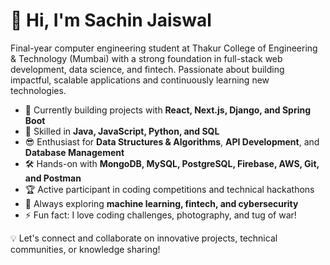 # 👋 Hi, I'm Sachin Jaiswal

Final-year computer engineering student at Thakur College of Engineering & Technology (Mumbai) with a strong foundation in full-stack web development, data science, and fintech. Passionate about building impactful, scalable applications and continuously learning new technologies.

- 🔭 Currently building projects with **React, Next.js, Django, and Spring Boot**
- 🚀 Skilled in **Java, JavaScript, Python, and SQL**
- 😎 Enthusiast for **Data Structures & Algorithms**, **API Development**, and **Database Management**
- 🛠️ Hands-on with **MongoDB, MySQL, PostgreSQL, Firebase, AWS, Git, and Postman**
- 🏆 Active participant in coding competitions and technical hackathons
- 🌱 Always exploring **machine learning, fintech, and cybersecurity**
- ⚡ Fun fact: I love coding challenges, photography, and tug of war!

💡 Let's connect and collaborate on innovative projects, technical communities, or knowledge sharing!
